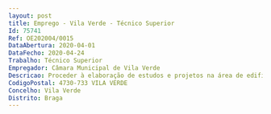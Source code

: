 ```yaml
--- 
layout: post
title: Emprego - Vila Verde - Técnico Superior
Id: 75741
Ref: OE202004/0015
DataAbertura: 2020-04-01
DataFecho: 2020-04-24
Trabalho: Técnico Superior
Empregador: Câmara Municipal de Vila Verde
Descricao: Proceder à elaboração de estudos e projetos na área de edifícios, arranjos urbanísticos e vias de comunicação  Acompanhar e fiscalizar a execução de empreitadas, assegurando o cumprimento das normas legais e regulamentares  Elaborar informações e documentação de suporte ao lançamento de procedimentos para contratação pública e candidaturas a programas nacionais e comunitários  Emitir pareceres   informações sobre processos enviados à divisão pelo executivo e ou outras unidades orgânicas  Assegurar a gestão administrativa e material de stocks  Monitorizar os indicadores de desempenho e contribuir para a melhoria e otimização dos processos de aprovisionamento.
CodigoPostal: 4730-733 VILA VERDE
Concelho: Vila Verde
Distrito: Braga
--- 
```

